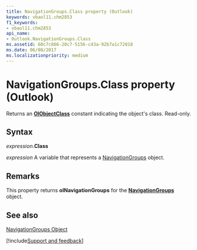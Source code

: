 ```yaml
---
title: NavigationGroups.Class property (Outlook)
keywords: vbaol11.chm2853
f1_keywords:
- vbaol11.chm2853
api_name:
- Outlook.NavigationGroups.Class
ms.assetid: 60c7c866-20c7-5156-c43a-92b7a1c72818
ms.date: 06/08/2017
ms.localizationpriority: medium
---
```



# NavigationGroups.Class property (Outlook)

Returns an **[OlObjectClass](Outlook.OlObjectClass.md)** constant indicating the object's class. Read-only.


## Syntax

_expression_.**Class**

_expression_ A variable that represents a [NavigationGroups](Outlook.NavigationGroups.md) object.


## Remarks

This property returns **olNavigationGroups** for the **[NavigationGroups](Outlook.NavigationGroups.md)** object.


## See also


[NavigationGroups Object](Outlook.NavigationGroups.md)

[!include[Support and feedback](~/includes/feedback-boilerplate.md)]